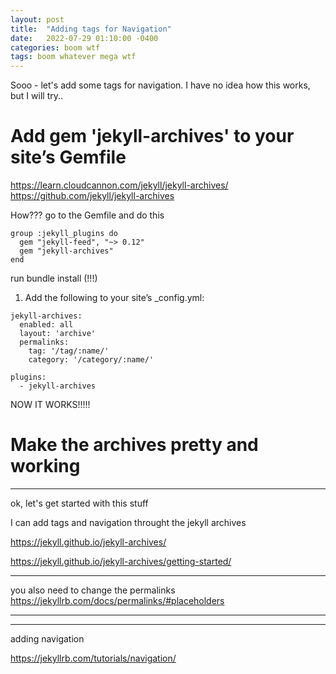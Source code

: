 ```yaml
---
layout: post
title:  "Adding tags for Navigation"
date:   2022-07-29 01:10:00 -0400
categories: boom wtf
tags: boom whatever mega wtf
---
```


Sooo - let's add some tags for navigation.
I have no idea how this works, but I will try..
<!-- the following is already installed, just add it to _config -->

# Add gem 'jekyll-archives' to your site’s Gemfile

https://learn.cloudcannon.com/jekyll/jekyll-archives/
https://github.com/jekyll/jekyll-archives

How???
go to the Gemfile and do this

```
group :jekyll_plugins do
  gem "jekyll-feed", "~> 0.12"
  gem "jekyll-archives"
end
```

run bundle install (!!!)

1. Add the following to your site’s _config.yml:

```
jekyll-archives:
  enabled: all
  layout: 'archive'
  permalinks:
    tag: '/tag/:name/'
    category: '/category/:name/'
```

```
plugins:
  - jekyll-archives
```


NOW IT WORKS!!!!!


# Make the archives pretty and working

---

ok, let's get started with this stuff

I can add tags and navigation throught the jekyll archives

https://jekyll.github.io/jekyll-archives/

https://jekyll.github.io/jekyll-archives/getting-started/

---

you also need to change the permalinks
https://jekyllrb.com/docs/permalinks/#placeholders


---



---

adding navigation

https://jekyllrb.com/tutorials/navigation/
